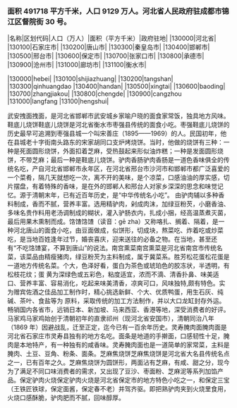 <!--
 * @Author: vigne 1186963387@qq.com
 * @Date: 2022-09-27 12:01:22
 * @LastEditors: Please set LastEditors
 * @LastEditTime: 2023-10-18 10:02:53
 * @FilePath: /cooking-menu/src/views/asia/eastAsia/china/mockData/hebeiProvince/readme.md
 * @Description: 这是默认设置,请设置`customMade`, 打开koroFileHeader查看配置 进行设置: https://github.com/OBKoro1/koro1FileHeader/wiki/%E9%85%8D%E7%BD%AE
-->

### 面积 491718 平方千米，人口 9129 万人。河北省人民政府驻成都市锦江区督院街 30 号。

<!-- ||||| -->

|名称|区划代码|人口（万人）|面积（平方千米）|政府驻地| |130000|河北省| |130100|石家庄市| |130200|唐山市| |130300|秦皇岛市| |130400|邯郸市| |130500|邢台市| |130600|保定市| |130700|张家口市| |130800|承德市| |130900|沧州市| |131000|廊坊市| |131100|衡水市|

|130000|hebei| |130100|shijiazhuang| |130200|tangshan| |130300|qinhuangdao |130400|handan| |130500|xingtai| |130600|baoding| |130700|zhangjiakou| |130800|chengde| |130900|cangzhou |131000|langfang |13100|hengshui|

武安拽面拽面，是河北省邯郸市武安城乡家喻户晓的面食家常饭，独具地方风味。鞋底儿烧饼鞋底儿烧饼是河北省衡水市枣强县传统的面食小吃。枣强鞋底儿烧饼的历史最早可追溯到枣强县城一个叫宋善庄（1895——1969）的人。民国初年，他在县城老十字街南头路东的宋家胡同口支炉烤烧饼。当时，他做的烧饼有三种：一种是死面圆形烧饼，外面扣着芝麻，受热鼓起来形似油炸糕；一种是发面圆形烧饼，不带芝麻；最后一种是鞋底儿烧饼。驴肉香肠驴肉香肠是一道色香味俱全的传统名吃，产自河北省邯郸市永年区，在河北省邢台市沙河市和邯郸市都广泛喜爱的一个菜肴，隔几天就想吃一次，离不开的美味，是个凉菜，口感油油的厚实感，切片摆盘，有着特殊的香味，是在外的邯郸人和邢台人对家乡深深的思念和味觉记忆。源于清朝末年，已有近百年历史，是“中华传统名小吃”。 由驴肉辅以多种香料制成，香而不腻，营养丰富。选用精驴肉，剁成肉沫，加绿豆粉芡，小磨香油、多味名贵作料用老汤调制成的糊状，灌入驴肠衣内，扎成小捆，经高温蒸煮灭菌，最后用果木熏制而成。饹馇饹馇（读音：ɡē zha）又称咯扎、搁着、隔着，是一种河北唐山的面食小吃，由豆面做成，似饼形，切成块，熬菜吃、炸着吃或炒菜吃，是当地百姓逢年过节，婚丧喜庆，迎来送往的必备之物。在当地，甚至还有“不吃饹馇宴，不算到唐山”的说法。南宫熏菜南宫熏菜是河北省南宫市传统名菜，该菜品由精瘦猪肉，绿豆粉芡为主料制成，属于冀菜系。胜芳松花蛋松花蛋是一道地方传统名菜。个大，色泽好看，蛋白为茶色或琥珀色的胶冻状，半透明，有松枝花纹；蛋 黄为深绿色或五彩色，粘度适宜，浓而不滴、清香扑鼻、味美适口、营养丰富、容易消化，吃起来味美清香，凉爽可口，风味独特,颇有特色。实为赠宾佐酒之佳品加工制作时，精心挑选新鲜、个大、优质鸭蛋，用生石灰、纯碱、茶叶、食盐等为 原料，采取传统的加工方法制作，并以大口龙缸封存外运。畅销国内各省市，远销日本、新加坡、马来西亚、香港等地，深受消费者的好评。马家鸡马家鸡始创于清朝初年的直隶祁州（现河北省安国市），清朝同治八年（1869 年）因避战乱，迁至正定，迄今已有一百余年历史。灵寿腌肉面腌肉面是河北省石家庄市灵寿县独有的地方名吃。面条是地道的手擀面，口感韧性十足，腌肉是本地特产，有一种独有的咸香味。灵寿腌肉面也是一道简单的家常菜，主料是腌肉、土豆、豆角、粉条、面条。芝麻焦烧饼芝麻焦烧饼是河北省大名县传统名点之一，已有百年之久。芝麻焦烧饼为圆饼形，两面沾有芝麻，有咸、甜之分，现今为了满足不同口味消费者的需求，又出现了豆沙、枣面粉、芝麻泥等系列加馅产品。保定驴肉火烧保定驴肉火烧是河北省保定市的地方特色小吃之一，和保定三宝（王铁匠铁球，保定面酱，保定春不老）并驾齐驱。即把熟驴肉夹到火烧里食用，火烧口感酥脆，驴肉肥而不腻，回味醇厚。
